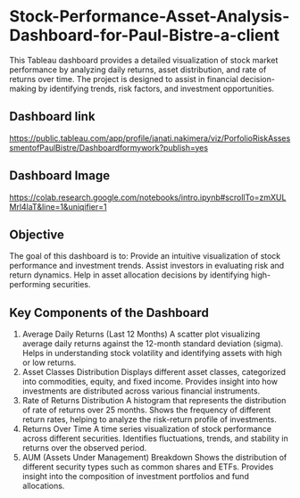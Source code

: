 # Stock-Performance-Asset-Analysis-Dashboard-for-Paul-Bistre-a-client
This Tableau dashboard provides a detailed visualization of stock market performance by analyzing daily returns, asset distribution, and rate of returns over time. The project is designed to assist in financial decision-making by identifying trends, risk factors, and investment opportunities.
## Dashboard link
https://public.tableau.com/app/profile/janati.nakimera/viz/PorfolioRiskAssessmentofPaulBistre/Dashboardformywork?publish=yes
## Dashboard Image
https://colab.research.google.com/notebooks/intro.ipynb#scrollTo=zmXULMrl4laT&line=1&uniqifier=1
## Objective
The goal of this dashboard is to:
Provide an intuitive visualization of stock performance and investment trends.
Assist investors in evaluating risk and return dynamics.
Help in asset allocation decisions by identifying high-performing securities.
## Key Components of the Dashboard
1. Average Daily Returns (Last 12 Months)
A scatter plot visualizing average daily returns against the 12-month standard deviation (sigma).
Helps in understanding stock volatility and identifying assets with high or low returns.
2. Asset Classes Distribution
Displays different asset classes, categorized into commodities, equity, and fixed income.
Provides insight into how investments are distributed across various financial instruments.
3. Rate of Returns Distribution
A histogram that represents the distribution of rate of returns over 25 months.
Shows the frequency of different return rates, helping to analyze the risk-return profile of investments.
4. Returns Over Time
A time series visualization of stock performance across different securities.
Identifies fluctuations, trends, and stability in returns over the observed period.
5. AUM (Assets Under Management) Breakdown
Shows the distribution of different security types such as common shares and ETFs.
Provides insight into the composition of investment portfolios and fund allocations.
